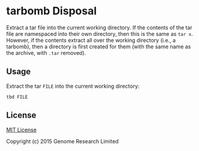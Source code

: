 # tarbomb Disposal

Extract a tar file into the current working directory. If the contents
of the tar file are namespaced into their own directory, then this is
the same as `tar x`. However, if the contents extract all over the
working directory (i.e., a tarbomb), then a directory is first created
for them (with the same name as the archive, with `.tar` removed).

## Usage

Extract the tar `FILE` into the current working directory:

    tbd FILE

## License

[MIT License](LICENSE)

Copyright (c) 2015 Genome Research Limited
